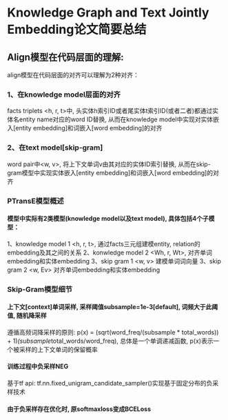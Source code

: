 # Knowledge Graph and Text Jointly Embedding论文简要总结
## Align模型在代码层面的理解:
align模型在代码层面的对齐可以理解为2种对齐：
### 1、在knowledge model层面的对齐
facts triplets <h, r, t>中, 头实体h索引ID或者尾实体t索引ID(或者二者)都通过实体名entity name对应的word ID替换, 从而在knowledge model中实现对实体嵌入[entity embedding]和词嵌入[word embedding]的对齐
### 2、在text model[skip-gram]
word pair中<w, v>, 将上下文单词v由其对应的实体ID索引替换, 从而在skip-gram模型中实现实体嵌入[entity embedding]和词嵌入[word embedding]的对齐

### PTransE模型概述
#### 模型中实际有2类模型(knowledge model以及text model), 具体包括4个子模型：
1、knowledge model 1 <h, r, t>, 通过facts三元组建模entity, relation的embedding及其之间的关系
2、konwledge model 2 <Wh, r, Wt>, 对齐单词embedding和实体embedding
3、skip gram 1 <w, v> 建模单词词向量
3、skip gram 2 <w, Ev> 对齐单词embedding和实体embedding

### Skip-Gram模型细节
#### 上下文[context]单词采样, 采样阈值subsample=1e-3[default], 词频大于此阈值, 随机降采样
遵循高频词降采样的原则: p(x) = (sqrt(word_freq/(subsample * total_words)) + 1)*(subsample*total_words/word_freq), 总体是一个单调递减函数, p(x)表示一个被采样的上下文单词的保留概率

#### 训练过程中负采样NEG
基于tf api: tf.nn.fixed_unigram_candidate_sampler()实现基于固定分布的负采样技术

#### 由于负采样存在优化时, 原softmaxloss变成BCELoss
